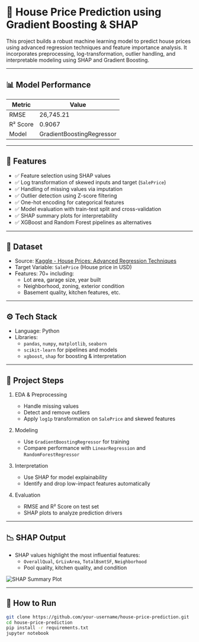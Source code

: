 # 🏡 House Price Prediction using Gradient Boosting & SHAP

This project builds a robust machine learning model to predict house prices using advanced regression techniques and feature importance analysis. It incorporates preprocessing, log-transformation, outlier handling, and interpretable modeling using SHAP and Gradient Boosting.

---

## 📊 Model Performance

| Metric               | Value                     |
|----------------------|---------------------------|
|    RMSE              | 26,745.21                 |
|   R² Score           | 0.9067                    |
|   Model              | GradientBoostingRegressor |

---

## 🔧 Features

- ✅ Feature selection using SHAP values
- ✅ Log transformation of skewed inputs and target (`SalePrice`)
- ✅ Handling of missing values via imputation
- ✅ Outlier detection using Z-score filtering
- ✅ One-hot encoding for categorical features
- ✅ Model evaluation with train-test split and cross-validation
- ✅ SHAP summary plots for interpretability
- ✅ XGBoost and Random Forest pipelines as alternatives

---

## 📁 Dataset

- Source: [Kaggle - House Prices: Advanced Regression Techniques](https://www.kaggle.com/c/house-prices-advanced-regression-techniques)
- Target Variable: `SalePrice` (House price in USD)
- Features: 70+ including:
  - Lot area, garage size, year built
  - Neighborhood, zoning, exterior condition
  - Basement quality, kitchen features, etc.

---

## ⚙️ Tech Stack

- Language: Python
- Libraries:
  - `pandas`, `numpy`, `matplotlib`, `seaborn`
  - `scikit-learn` for pipelines and models
  - `xgboost`, `shap` for boosting & interpretation

---

## 📌 Project Steps

1. EDA & Preprocessing
   - Handle missing values
   - Detect and remove outliers
   - Apply `log1p` transformation on `SalePrice` and skewed features

2. Modeling
   - Use `GradientBoostingRegressor` for training
   - Compare performance with `LinearRegression` and `RandomForestRegressor`

3. Interpretation
   - Use SHAP for model explainability
   - Identify and drop low-impact features automatically

4. Evaluation
   - RMSE and R² Score on test set
   - SHAP plots to analyze prediction drivers

---

## 📉 SHAP Output

- SHAP values highlight the most influential features:
  - `OverallQual`, `GrLivArea`, `TotalBsmtSF`, `Neighborhood`
  - Pool quality, kitchen quality, and condition

![SHAP Summary Plot](.png)

---

## 🚀 How to Run

```bash
git clone https://github.com/your-username/house-price-prediction.git
cd house-price-prediction
pip install -r requirements.txt
jupyter notebook
